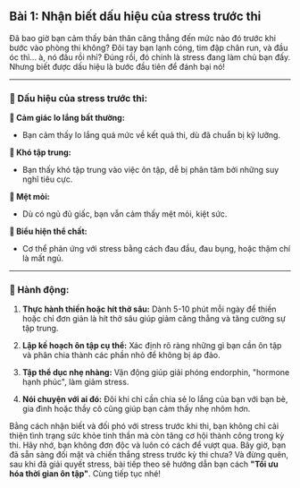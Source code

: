 ## Bài 1: Nhận biết dấu hiệu của stress trước thi

Đã bao giờ bạn cảm thấy bản thân căng thẳng đến mức nào đó trước khi bước vào phòng thi không? Đôi tay bạn lạnh cóng, tim đập chân run, và đầu óc thì... à, nó đâu rồi nhỉ? Đúng rồi, đó chính là stress đang làm chủ bạn đấy. Nhưng biết được dấu hiệu là bước đầu tiên để đánh bại nó!

---

### 📌 Dấu hiệu của stress trước thi:

**🔹 Cảm giác lo lắng bất thường:**
- Bạn cảm thấy lo lắng quá mức về kết quả thi, dù đã chuẩn bị kỹ lưỡng.

**🔹 Khó tập trung:**
- Bạn thấy khó tập trung vào việc ôn tập, dễ bị phân tâm bởi những suy nghĩ tiêu cực.

**🔹 Mệt mỏi:**
- Dù có ngủ đủ giấc, bạn vẫn cảm thấy mệt mỏi, kiệt sức.

**🔹 Biểu hiện thể chất:**
- Cơ thể phản ứng với stress bằng cách đau đầu, đau bụng, hoặc thậm chí là mất ngủ.

---

### 🚀 Hành động:

1. **Thực hành thiền hoặc hít thở sâu:** Dành 5-10 phút mỗi ngày để thiền hoặc chỉ đơn giản là hít thở sâu giúp giảm căng thẳng và tăng cường sự tập trung.

2. **Lập kế hoạch ôn tập cụ thể:** Xác định rõ ràng những gì bạn cần ôn tập và phân chia thành các phần nhỏ để không bị áp đảo.

3. **Tập thể dục nhẹ nhàng:** Vận động giúp giải phóng endorphin, "hormone hạnh phúc", làm giảm stress.

4. **Nói chuyện với ai đó:** Đôi khi chỉ cần chia sẻ lo lắng của bạn với bạn bè, gia đình hoặc thầy cô cũng giúp bạn cảm thấy nhẹ nhõm hơn.

Bằng cách nhận biết và đối phó với stress trước khi thi, bạn không chỉ cải thiện tình trạng sức khỏe tinh thần mà còn tăng cơ hội thành công trong kỳ thi. Hãy nhớ, bạn không đơn độc và luôn có cách để vượt qua. Bây giờ, bạn đã sẵn sàng đối mặt và chiến thắng stress trước kỳ thi chưa? Và đừng quên, sau khi đã giải quyết stress, bài tiếp theo sẽ hướng dẫn bạn cách **"Tối ưu hóa thời gian ôn tập"**. Cùng tiếp tục nhé!